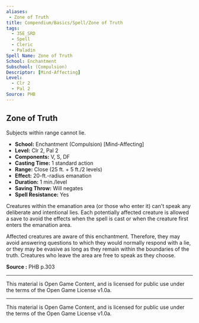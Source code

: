 ```yaml
---
aliases:
 - Zone of Truth
title: Compendium/Basics/Spell/Zone of Truth
tags:  
  - 35E_SRD  
  - Spell  
  - Cleric  
  - Paladin  
Spell Name: Zone of Truth
School: Enchantment
Subschool: (Compulsion)
Descriptor: [Mind-Affecting]
Level:  
  - Clr 2  
  - Pal 2  
Source: PHB
---
```


## Zone of Truth

Subjects within range cannot lie.

- **School:** Enchantment (Compulsion) [Mind-Affecting]  
- **Level:** Clr 2, Pal 2  
- **Components:** V, S, DF  
- **Casting Time:** 1 standard action  
- **Range:** Close (25 ft. + 5 ft./2 levels)  
- **Effect:** 20-ft.-radius emanation  
- **Duration:** 1 min./level  
- **Saving Throw:** Will negates  
- **Spell Resistance:** Yes  

Creatures within the emanation area (or those who enter it) can't speak any deliberate and intentional lies. Each potentially affected creature is allowed a save to avoid the effects when the spell is cast or when the creature first enters the emanation area.

Affected creatures are aware of this enchantment. Therefore, they may avoid answering questions to which they would normally respond with a lie, or they may be evasive as long as they remain within the boundaries of the truth. Creatures who leave the area are free to speak as they choose.


**Source :** PHB p.303

---

This material is Open Game Content, and is licensed for public use under  
the terms of the Open Game License v1.0a.

---

This material is Open Game Content, and is licensed for public use under the terms of the Open Game License v1.0a.
